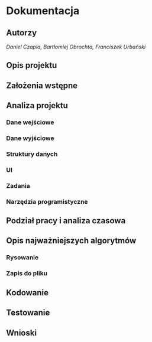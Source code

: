 # Dokumentacja

## Autorzy
_Daniel Czapla, Bartłomiej Obrochta, Franciszek Urbański_

## Opis projektu

## Założenia wstępne

## Analiza projektu

### Dane wejściowe

### Dane wyjściowe

### Struktury danych

### UI

### Zadania

### Narzędzia programistyczne

## Podział pracy i analiza czasowa

## Opis najważniejszych algorytmów
### Rysowanie

### Zapis do pliku

## Kodowanie

## Testowanie

## Wnioski